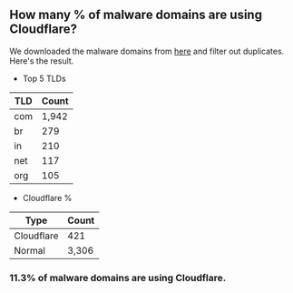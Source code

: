 ## How many % of malware domains are using Cloudflare?


We downloaded the malware domains from [here](https://urlhaus.abuse.ch) and filter out duplicates.
Here's the result.


[//]: # (start replacement)


- Top 5 TLDs

| TLD | Count |
| --- | --- |
| com | 1,942 |
| br | 279 |
| in | 210 |
| net | 117 |
| org | 105 |


- Cloudflare %

| Type | Count |
| --- | --- |
| Cloudflare | 421 |
| Normal | 3,306 |


### 11.3% of malware domains are using Cloudflare.